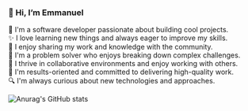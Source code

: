 ### 👋 Hi, I’m Emmanuel

🚀 I'm a software developer passionate about building cool projects.<br/>
✨ I love learning new things and always eager to improve my skills.<br/>
🌟 I enjoy sharing my work and knowledge with the community.<br/>
🧠 I'm a problem solver who enjoys breaking down complex challenges.<br/>
🤝 I thrive in collaborative environments and enjoy working with others.<br/>
💯 I'm results-oriented and committed to delivering high-quality work.<br/>
🔍 I'm always curious about new technologies and approaches.<br/>

![Anurag's GitHub stats](https://github-readme-stats.vercel.app/api?username=emmaolani&show_icons=true&theme=radical)



